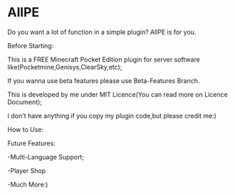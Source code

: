 # AllPE
Do you want a lot of function in a simple plugin? AllPE is for you.


Before Starting:

This is a FREE Minecraft Pocket Edition plugin for server software like(Pocketmine,Genisys,ClearSky,etc);

If you wanna use beta features please use Beta-Features Branch.

This is developed by me under MIT Licence(You can read more on Licence Document);

I don't have anything if you copy my plugin code,but please credit me:)

How to Use:


Future Features:

-Multi-Language Support;

-Player Shop

-Much More:)
